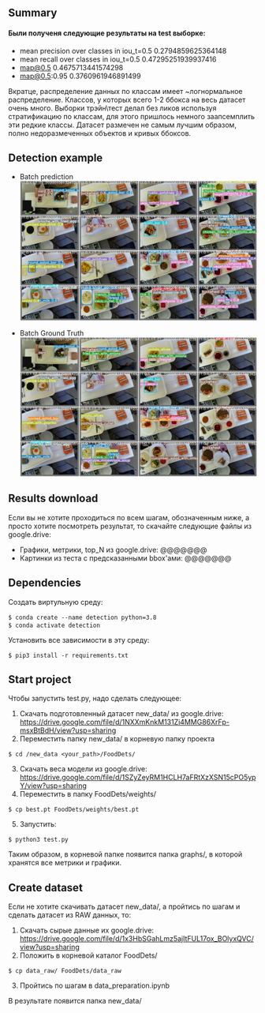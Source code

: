 <a name="">Summary</a>
---------------
#### Были полученя следующие результаты на test выборке:
* mean precision over classes in iou_t=0.5           0.2794859625364148
* mean recall over classes in iou_t=0.5              0.47295251939937416
* map@0.5                                            0.4675713441574298
* map@0.5:0.95                                       0.3760961946891499

Вкратце, распределение данных по классам имеет ~логнормальное распределение. Классов, у которых всего 1-2 ббокса на весь датасет очень много. Выборки трэйн\тест делал без ликов используя стратификацию по классам, для этого пришлось немного заапсемплить эти редкие классы. Датасет размечен не самым лучшим образом, полно недоразмеченных объектов и кривых ббоксов.

<a name="">Detection example</a>
---------------
* Batch prediction
![all text](https://github.com/Ilnaz77/FoodDets/blob/main/git_imgs/test_batch0_pred.jpg?raw=true)

* Batch Ground Truth
![alt text](https://github.com/Ilnaz77/FoodDets/blob/main/git_imgs/test_batch0_gt.jpg?raw=true)


<a name="">Results download</a>
---------------
Если вы не хотите проходиться по всем шагам, обозначенным ниже, а просто хотите посмотреть результат, то скачайте следующие файлы из google.drive:
* Графики, метрики, top_N из google.drive: @@@@@@@
* Картинки из теста с предсказанными bbox'ами: @@@@@@@


<a name="">Dependencies</a>
---------------
Создать виртульную среду:
```shell
$ conda create --name detection python=3.8
$ conda activate detection
```
Установить все зависимости в эту среду:
```shell
$ pip3 install -r requirements.txt
```

<a name="">Start project</a>
---------------
Чтобы запустить test.py, надо сделать следующее:
1. Скачать подготовленный датасет new_data/ из google.drive: https://drive.google.com/file/d/1NXXmKnkM131Zi4MMG86XrFp-msxBtBdH/view?usp=sharing
2. Переместить папку new_data/ в корневую папку проекта
```shell
$ cd /new_data <your_path>/FoodDets/
```
3. Скачать веса модели из google.drive: https://drive.google.com/file/d/1SZyZeyRM1HCLH7aFRtXzXSN15cPO5ypY/view?usp=sharing
4. Переместить в папку FoodDets/weights/
```shell
$ cp best.pt FoodDets/weights/best.pt
```
5. Запустить:
```shell
$ python3 test.py
```

Таким образом, в корневой папке появится папка graphs/, в которой хранятся все метрики и графики.

<a name="">Create dataset</a>
---------------
Если не хотите скачивать датасет new_data/, а пройтись по шагам и сделать датасет из RAW данных, то:
1. Скачать сырые данные их google.drive: https://drive.google.com/file/d/1x3HbSGahLmz5ajItFUL17ox_BOlyxQVC/view?usp=sharing
2. Положить в корневой каталог FoodDets/
```shell
$ cp data_raw/ FoodDets/data_raw
```
3. Пройтись по шагам в data_preparation.ipynb

В результате появится папка new_data/


